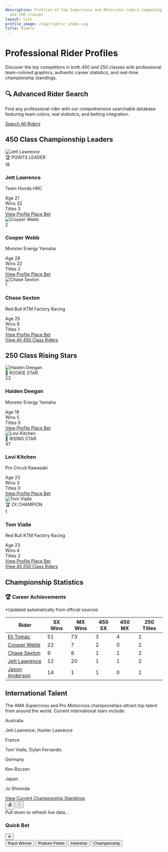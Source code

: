 ```yaml
---
description: Profiles of top Supercross and Motocross riders competing in the 450
  and 250 classes
layout: list
profile_image: /img/riders/_index.svg
title: Riders
---
```



# Professional Rider Profiles

Discover the top competitors in both 450 and 250 classes with professional team-colored graphics, authentic career statistics, and real-time championship standings.

<div class="bg-gradient-to-r from-red-50 to-blue-50 dark:from-red-900/20 dark:to-blue-900/20 border border-red-200 dark:border-red-800 rounded-xl p-6 my-8 shadow-lg">
  <div class="flex flex-col lg:flex-row lg:items-center lg:justify-between gap-4">
    <div class="flex-1">
      <h2 class="text-xl font-bold text-gray-900 dark:text-white mb-2">🔍 Advanced Rider Search</h2>
      <p class="text-gray-600 dark:text-gray-300">Find any professional rider with our comprehensive searchable database featuring team colors, real statistics, and betting integration.</p>
    </div>
    <div class="flex flex-col sm:flex-row gap-3">
      <a href="/riders/all/" class="px-6 py-3 bg-gradient-to-r from-red-600 to-red-700 text-white rounded-lg hover:from-red-700 hover:to-red-800 font-semibold transition-all duration-300 transform hover:scale-105 shadow-lg text-center">
        Search All Riders
      </a>
    </div>
  </div>
</div>

## 450 Class Championship Leaders

<!-- Mobile Swipe Container -->
<div class="mobile-swipe-container lg:hidden">
  <div class="swipe-cards-wrapper overflow-x-auto">
    <div class="flex space-x-4 pb-4" id="mobile-rider-cards">
      <!-- Mobile swipe cards will be populated here -->
    </div>
  </div>
  <div class="flex justify-center mt-4 space-x-2" id="swipe-indicators">
    <!-- Swipe indicators -->
  </div>
</div>

<!-- Desktop Grid (hidden on mobile) -->
<div class="hidden">
  <div class="group bg-white dark:bg-gray-800 rounded-xl overflow-hidden shadow-lg hover:shadow-2xl transition-all duration-300 transform hover:-translate-y-2 border border-gray-100 dark:border-gray-700">
    <div class="relative overflow-hidden">
      <img src="/img/riders/jett-lawrence.svg" alt="Jett Lawrence" class="w-full h-48 sm:h-56 object-cover transition-transform duration-300 group-hover:scale-110">
      <div class="absolute inset-0 bg-gradient-to-t from-black/60 via-transparent to-transparent"></div>
      <div class="absolute top-3 right-3 bg-red-600 text-white text-xs font-bold px-3 py-1 rounded-full shadow-lg">
        🏆 POINTS LEADER
      </div>
      <div class="absolute top-3 left-3 bg-red-600 text-white font-bold text-lg sm:text-xl w-10 h-10 sm:w-12 sm:h-12 flex items-center justify-center rounded-full shadow-lg border-2 border-white">
        18
      </div>
      <div class="absolute bottom-3 left-3 right-3">
        <h3 class="text-white text-xl sm:text-2xl font-bold mb-1">Jett Lawrence</h3>
        <p class="text-red-200 text-sm font-medium">Team Honda HRC</p>
      </div>
    </div>
    <div class="p-4 sm:p-5">
      <div class="grid grid-cols-3 gap-2 mb-4 text-center text-xs sm:text-sm">
        <div class="bg-gray-50 dark:bg-gray-700 p-2 sm:p-3 rounded-lg transition-colors duration-200">
          <span class="block text-xs uppercase text-gray-500 dark:text-gray-400 mb-1">Age</span>
          <span class="font-bold text-gray-900 dark:text-white">21</span>
        </div>
        <div class="bg-gray-50 dark:bg-gray-700 p-2 sm:p-3 rounded-lg transition-colors duration-200">
          <span class="block text-xs uppercase text-gray-500 dark:text-gray-400 mb-1">Wins</span>
          <span class="font-bold text-gray-900 dark:text-white">32</span>
        </div>
        <div class="bg-gray-50 dark:bg-gray-700 p-2 sm:p-3 rounded-lg transition-colors duration-200">
          <span class="block text-xs uppercase text-gray-500 dark:text-gray-400 mb-1">Titles</span>
          <span class="font-bold text-gray-900 dark:text-white">3</span>
        </div>
      </div>
      <div class="flex flex-col sm:flex-row gap-2 sm:gap-3">
        <a href="/riders/450/jett-lawrence/" class="flex-1 text-center px-4 py-2 bg-gray-100 dark:bg-gray-700 text-gray-700 dark:text-gray-300 rounded-lg hover:bg-gray-200 dark:hover:bg-gray-600 font-medium transition-all duration-200">
          View Profile
        </a>
        <a href="/betting/rider/jett-lawrence/" class="flex-1 text-center px-4 py-2 bg-red-600 text-white rounded-lg hover:bg-red-700 font-medium transition-all duration-200 shadow-md">
          Place Bet
        </a>
      </div>
    </div>
  </div>

  <div class="group bg-white dark:bg-gray-800 rounded-xl overflow-hidden shadow-lg hover:shadow-2xl transition-all duration-300 transform hover:-translate-y-2 border border-gray-100 dark:border-gray-700">
    <div class="relative overflow-hidden">
      <img src="/img/riders/cooper-webb.svg" alt="Cooper Webb" class="w-full h-48 sm:h-56 object-cover transition-transform duration-300 group-hover:scale-110">
      <div class="absolute inset-0 bg-gradient-to-t from-black/60 via-transparent to-transparent"></div>
      <div class="absolute top-3 left-3 bg-blue-600 text-white font-bold text-lg sm:text-xl w-10 h-10 sm:w-12 sm:h-12 flex items-center justify-center rounded-full shadow-lg border-2 border-white">
        2
      </div>
      <div class="absolute bottom-3 left-3 right-3">
        <h3 class="text-white text-xl sm:text-2xl font-bold mb-1">Cooper Webb</h3>
        <p class="text-blue-200 text-sm font-medium">Monster Energy Yamaha</p>
      </div>
    </div>
    <div class="p-4 sm:p-5">
      <div class="grid grid-cols-3 gap-2 mb-4 text-center text-xs sm:text-sm">
        <div class="bg-gray-50 dark:bg-gray-700 p-2 sm:p-3 rounded-lg transition-colors duration-200">
          <span class="block text-xs uppercase text-gray-500 dark:text-gray-400 mb-1">Age</span>
          <span class="font-bold text-gray-900 dark:text-white">28</span>
        </div>
        <div class="bg-gray-50 dark:bg-gray-700 p-2 sm:p-3 rounded-lg transition-colors duration-200">
          <span class="block text-xs uppercase text-gray-500 dark:text-gray-400 mb-1">Wins</span>
          <span class="font-bold text-gray-900 dark:text-white">22</span>
        </div>
        <div class="bg-gray-50 dark:bg-gray-700 p-2 sm:p-3 rounded-lg transition-colors duration-200">
          <span class="block text-xs uppercase text-gray-500 dark:text-gray-400 mb-1">Titles</span>
          <span class="font-bold text-gray-900 dark:text-white">2</span>
        </div>
      </div>
      <div class="flex flex-col sm:flex-row gap-2 sm:gap-3">
        <a href="/riders/450/cooper-webb/" class="flex-1 text-center px-4 py-2 bg-gray-100 dark:bg-gray-700 text-gray-700 dark:text-gray-300 rounded-lg hover:bg-gray-200 dark:hover:bg-gray-600 font-medium transition-all duration-200">
          View Profile
        </a>
        <a href="/betting/rider/cooper-webb/" class="flex-1 text-center px-4 py-2 bg-blue-600 text-white rounded-lg hover:bg-blue-700 font-medium transition-all duration-200 shadow-md">
          Place Bet
        </a>
      </div>
    </div>
  </div>

  <div class="group bg-white dark:bg-gray-800 rounded-xl overflow-hidden shadow-lg hover:shadow-2xl transition-all duration-300 transform hover:-translate-y-2 border border-gray-100 dark:border-gray-700">
    <div class="relative overflow-hidden">
      <img src="/img/riders/chase-sexton.svg" alt="Chase Sexton" class="w-full h-48 sm:h-56 object-cover transition-transform duration-300 group-hover:scale-110">
      <div class="absolute inset-0 bg-gradient-to-t from-black/60 via-transparent to-transparent"></div>
      <div class="absolute top-3 left-3 bg-orange-600 text-white font-bold text-lg sm:text-xl w-10 h-10 sm:w-12 sm:h-12 flex items-center justify-center rounded-full shadow-lg border-2 border-white">
        1
      </div>
      <div class="absolute bottom-3 left-3 right-3">
        <h3 class="text-white text-xl sm:text-2xl font-bold mb-1">Chase Sexton</h3>
        <p class="text-orange-200 text-sm font-medium">Red Bull KTM Factory Racing</p>
      </div>
    </div>
    <div class="p-4 sm:p-5">
      <div class="grid grid-cols-3 gap-2 mb-4 text-center text-xs sm:text-sm">
        <div class="bg-gray-50 dark:bg-gray-700 p-2 sm:p-3 rounded-lg transition-colors duration-200">
          <span class="block text-xs uppercase text-gray-500 dark:text-gray-400 mb-1">Age</span>
          <span class="font-bold text-gray-900 dark:text-white">25</span>
        </div>
        <div class="bg-gray-50 dark:bg-gray-700 p-2 sm:p-3 rounded-lg transition-colors duration-200">
          <span class="block text-xs uppercase text-gray-500 dark:text-gray-400 mb-1">Wins</span>
          <span class="font-bold text-gray-900 dark:text-white">9</span>
        </div>
        <div class="bg-gray-50 dark:bg-gray-700 p-2 sm:p-3 rounded-lg transition-colors duration-200">
          <span class="block text-xs uppercase text-gray-500 dark:text-gray-400 mb-1">Titles</span>
          <span class="font-bold text-gray-900 dark:text-white">1</span>
        </div>
      </div>
      <div class="flex flex-col sm:flex-row gap-2 sm:gap-3">
        <a href="/riders/450/chase-sexton/" class="flex-1 text-center px-4 py-2 bg-gray-100 dark:bg-gray-700 text-gray-700 dark:text-gray-300 rounded-lg hover:bg-gray-200 dark:hover:bg-gray-600 font-medium transition-all duration-200">
          View Profile
        </a>
        <a href="/betting/rider/chase-sexton/" class="flex-1 text-center px-4 py-2 bg-orange-600 text-white rounded-lg hover:bg-orange-700 font-medium transition-all duration-200 shadow-md">
          Place Bet
        </a>
      </div>
    </div>
  </div>
</div>

<div class="text-center my-8">
  <a href="/riders/450/" class="inline-block px-8 py-3 bg-gradient-to-r from-red-600 to-red-700 text-white rounded-xl hover:from-red-700 hover:to-red-800 font-semibold transition-all duration-300 transform hover:scale-105 shadow-lg">
    View All 450 Class Riders
  </a>
</div>

## 250 Class Rising Stars

<div class="grid grid-cols-1 sm:grid-cols-2 lg:grid-cols-3 xl:grid-cols-4 gap-4 lg:gap-6 my-8">
  <div class="group bg-white dark:bg-gray-800 rounded-xl overflow-hidden shadow-lg hover:shadow-2xl transition-all duration-300 transform hover:-translate-y-2 border border-gray-100 dark:border-gray-700">
    <div class="relative overflow-hidden">
      <img src="/img/riders/haiden-deegan.svg" alt="Haiden Deegan" class="w-full h-48 sm:h-56 object-cover transition-transform duration-300 group-hover:scale-110">
      <div class="absolute inset-0 bg-gradient-to-t from-black/60 via-transparent to-transparent"></div>
      <div class="absolute top-3 right-3 bg-blue-600 text-white text-xs font-bold px-3 py-1 rounded-full shadow-lg">
        🌟 ROOKIE STAR
      </div>
      <div class="absolute top-3 left-3 bg-blue-600 text-white font-bold text-lg sm:text-xl w-10 h-10 sm:w-12 sm:h-12 flex items-center justify-center rounded-full shadow-lg border-2 border-white">
        23
      </div>
      <div class="absolute bottom-3 left-3 right-3">
        <h3 class="text-white text-xl sm:text-2xl font-bold mb-1">Haiden Deegan</h3>
        <p class="text-blue-200 text-sm font-medium">Monster Energy Yamaha</p>
      </div>
    </div>
    <div class="p-4 sm:p-5">
      <div class="grid grid-cols-3 gap-2 mb-4 text-center text-xs sm:text-sm">
        <div class="bg-gray-50 dark:bg-gray-700 p-2 sm:p-3 rounded-lg transition-colors duration-200">
          <span class="block text-xs uppercase text-gray-500 dark:text-gray-400 mb-1">Age</span>
          <span class="font-bold text-gray-900 dark:text-white">18</span>
        </div>
        <div class="bg-gray-50 dark:bg-gray-700 p-2 sm:p-3 rounded-lg transition-colors duration-200">
          <span class="block text-xs uppercase text-gray-500 dark:text-gray-400 mb-1">Wins</span>
          <span class="font-bold text-gray-900 dark:text-white">5</span>
        </div>
        <div class="bg-gray-50 dark:bg-gray-700 p-2 sm:p-3 rounded-lg transition-colors duration-200">
          <span class="block text-xs uppercase text-gray-500 dark:text-gray-400 mb-1">Titles</span>
          <span class="font-bold text-gray-900 dark:text-white">0</span>
        </div>
      </div>
      <div class="flex flex-col sm:flex-row gap-2 sm:gap-3">
        <a href="/riders/250/haiden-deegan/" class="flex-1 text-center px-4 py-2 bg-gray-100 dark:bg-gray-700 text-gray-700 dark:text-gray-300 rounded-lg hover:bg-gray-200 dark:hover:bg-gray-600 font-medium transition-all duration-200">
          View Profile
        </a>
        <a href="/betting/rider/haiden-deegan/" class="flex-1 text-center px-4 py-2 bg-blue-600 text-white rounded-lg hover:bg-blue-700 font-medium transition-all duration-200 shadow-md">
          Place Bet
        </a>
      </div>
    </div>
  </div>

  <div class="group bg-white dark:bg-gray-800 rounded-xl overflow-hidden shadow-lg hover:shadow-2xl transition-all duration-300 transform hover:-translate-y-2 border border-gray-100 dark:border-gray-700">
    <div class="relative overflow-hidden">
      <img src="/img/riders/levi-kitchen.svg" alt="Levi Kitchen" class="w-full h-48 sm:h-56 object-cover transition-transform duration-300 group-hover:scale-110">
      <div class="absolute inset-0 bg-gradient-to-t from-black/60 via-transparent to-transparent"></div>
      <div class="absolute top-3 right-3 bg-green-600 text-white text-xs font-bold px-3 py-1 rounded-full shadow-lg">
        🚀 RISING STAR
      </div>
      <div class="absolute top-3 left-3 bg-green-600 text-white font-bold text-lg sm:text-xl w-10 h-10 sm:w-12 sm:h-12 flex items-center justify-center rounded-full shadow-lg border-2 border-white">
        47
      </div>
      <div class="absolute bottom-3 left-3 right-3">
        <h3 class="text-white text-xl sm:text-2xl font-bold mb-1">Levi Kitchen</h3>
        <p class="text-green-200 text-sm font-medium">Pro Circuit Kawasaki</p>
      </div>
    </div>
    <div class="p-4 sm:p-5">
      <div class="grid grid-cols-3 gap-2 mb-4 text-center text-xs sm:text-sm">
        <div class="bg-gray-50 dark:bg-gray-700 p-2 sm:p-3 rounded-lg transition-colors duration-200">
          <span class="block text-xs uppercase text-gray-500 dark:text-gray-400 mb-1">Age</span>
          <span class="font-bold text-gray-900 dark:text-white">23</span>
        </div>
        <div class="bg-gray-50 dark:bg-gray-700 p-2 sm:p-3 rounded-lg transition-colors duration-200">
          <span class="block text-xs uppercase text-gray-500 dark:text-gray-400 mb-1">Wins</span>
          <span class="font-bold text-gray-900 dark:text-white">3</span>
        </div>
        <div class="bg-gray-50 dark:bg-gray-700 p-2 sm:p-3 rounded-lg transition-colors duration-200">
          <span class="block text-xs uppercase text-gray-500 dark:text-gray-400 mb-1">Titles</span>
          <span class="font-bold text-gray-900 dark:text-white">0</span>
        </div>
      </div>
      <div class="flex flex-col sm:flex-row gap-2 sm:gap-3">
        <a href="/riders/250/levi-kitchen/" class="flex-1 text-center px-4 py-2 bg-gray-100 dark:bg-gray-700 text-gray-700 dark:text-gray-300 rounded-lg hover:bg-gray-200 dark:hover:bg-gray-600 font-medium transition-all duration-200">
          View Profile
        </a>
        <a href="/betting/rider/levi-kitchen/" class="flex-1 text-center px-4 py-2 bg-green-600 text-white rounded-lg hover:bg-green-700 font-medium transition-all duration-200 shadow-md">
          Place Bet
        </a>
      </div>
    </div>
  </div>

  <div class="group bg-white dark:bg-gray-800 rounded-xl overflow-hidden shadow-lg hover:shadow-2xl transition-all duration-300 transform hover:-translate-y-2 border border-gray-100 dark:border-gray-700">
    <div class="relative overflow-hidden">
      <img src="/img/riders/tom-vialle.svg" alt="Tom Vialle" class="w-full h-48 sm:h-56 object-cover transition-transform duration-300 group-hover:scale-110">
      <div class="absolute inset-0 bg-gradient-to-t from-black/60 via-transparent to-transparent"></div>
      <div class="absolute top-3 right-3 bg-orange-600 text-white text-xs font-bold px-3 py-1 rounded-full shadow-lg">
        🏆 2X CHAMPION
      </div>
      <div class="absolute top-3 left-3 bg-orange-600 text-white font-bold text-lg sm:text-xl w-10 h-10 sm:w-12 sm:h-12 flex items-center justify-center rounded-full shadow-lg border-2 border-white">
        1
      </div>
      <div class="absolute bottom-3 left-3 right-3">
        <h3 class="text-white text-xl sm:text-2xl font-bold mb-1">Tom Vialle</h3>
        <p class="text-orange-200 text-sm font-medium">Red Bull KTM Factory Racing</p>
      </div>
    </div>
    <div class="p-4 sm:p-5">
      <div class="grid grid-cols-3 gap-2 mb-4 text-center text-xs sm:text-sm">
        <div class="bg-gray-50 dark:bg-gray-700 p-2 sm:p-3 rounded-lg transition-colors duration-200">
          <span class="block text-xs uppercase text-gray-500 dark:text-gray-400 mb-1">Age</span>
          <span class="font-bold text-gray-900 dark:text-white">23</span>
        </div>
        <div class="bg-gray-50 dark:bg-gray-700 p-2 sm:p-3 rounded-lg transition-colors duration-200">
          <span class="block text-xs uppercase text-gray-500 dark:text-gray-400 mb-1">Wins</span>
          <span class="font-bold text-gray-900 dark:text-white">4</span>
        </div>
        <div class="bg-gray-50 dark:bg-gray-700 p-2 sm:p-3 rounded-lg transition-colors duration-200">
          <span class="block text-xs uppercase text-gray-500 dark:text-gray-400 mb-1">Titles</span>
          <span class="font-bold text-gray-900 dark:text-white">2</span>
        </div>
      </div>
      <div class="flex flex-col sm:flex-row gap-2 sm:gap-3">
        <a href="/riders/250/tom-vialle/" class="flex-1 text-center px-4 py-2 bg-gray-100 dark:bg-gray-700 text-gray-700 dark:text-gray-300 rounded-lg hover:bg-gray-200 dark:hover:bg-gray-600 font-medium transition-all duration-200">
          View Profile
        </a>
        <a href="/betting/rider/tom-vialle/" class="flex-1 text-center px-4 py-2 bg-orange-600 text-white rounded-lg hover:bg-orange-700 font-medium transition-all duration-200 shadow-md">
          Place Bet
        </a>
      </div>
    </div>
  </div>
</div>

<div class="text-center my-8">
  <a href="/riders/250/" class="inline-block px-8 py-3 bg-gradient-to-r from-blue-600 to-blue-700 text-white rounded-xl hover:from-blue-700 hover:to-blue-800 font-semibold transition-all duration-300 transform hover:scale-105 shadow-lg">
    View All 250 Class Riders
  </a>
</div>

## Championship Statistics

<div class="my-10 bg-gradient-to-br from-gray-50 to-gray-100 dark:from-gray-800 dark:to-gray-900 rounded-2xl p-6 lg:p-8 shadow-xl border border-gray-200 dark:border-gray-700">
  <div class="flex flex-col sm:flex-row sm:items-center sm:justify-between mb-6">
    <h3 class="text-2xl font-bold text-gray-900 dark:text-white mb-2 sm:mb-0">🏆 Career Achievements</h3>
    <div class="text-sm text-gray-600 dark:text-gray-400">
      *Updated automatically from official sources
    </div>
  </div>
  
  <div class="overflow-x-auto">
    <div class="inline-block min-w-full align-middle">
      <table class="min-w-full bg-white dark:bg-gray-800 border border-gray-200 dark:border-gray-700 rounded-xl overflow-hidden shadow-lg">
        <thead>
          <tr class="bg-gradient-to-r from-red-500 to-blue-600 text-white">
            <th class="px-3 py-4 text-left text-xs font-bold uppercase tracking-wider">Rider</th>
            <th class="px-3 py-4 text-center text-xs font-bold uppercase tracking-wider">SX Wins</th>
            <th class="px-3 py-4 text-center text-xs font-bold uppercase tracking-wider">MX Wins</th>
            <th class="px-3 py-4 text-center text-xs font-bold uppercase tracking-wider">450 SX</th>
            <th class="px-3 py-4 text-center text-xs font-bold uppercase tracking-wider">450 MX</th>
            <th class="px-3 py-4 text-center text-xs font-bold uppercase tracking-wider">250 Titles</th>
          </tr>
        </thead>
        <tbody class="divide-y divide-gray-200 dark:divide-gray-700">
          <tr class="hover:bg-gray-50 dark:hover:bg-gray-750 transition-colors duration-200">
            <td class="px-3 py-4 text-sm font-semibold">
              <a href="/riders/450/eli-tomac/" class="text-red-600 hover:text-red-800 dark:text-red-400 dark:hover:text-red-300 hover:underline transition-colors duration-200">
                Eli Tomac
              </a>
            </td>
            <td class="px-3 py-4 text-sm text-center font-bold text-gray-900 dark:text-white">51</td>
            <td class="px-3 py-4 text-sm text-center font-bold text-gray-900 dark:text-white">73</td>
            <td class="px-3 py-4 text-sm text-center font-bold text-green-600 dark:text-green-400">3</td>
            <td class="px-3 py-4 text-sm text-center font-bold text-green-600 dark:text-green-400">4</td>
            <td class="px-3 py-4 text-sm text-center font-bold text-blue-600 dark:text-blue-400">2</td>
          </tr>
          <tr class="bg-gray-50 dark:bg-gray-750 hover:bg-gray-100 dark:hover:bg-gray-700 transition-colors duration-200">
            <td class="px-3 py-4 text-sm font-semibold">
              <a href="/riders/450/cooper-webb/" class="text-blue-600 hover:text-blue-800 dark:text-blue-400 dark:hover:text-blue-300 hover:underline transition-colors duration-200">
                Cooper Webb
              </a>
            </td>
            <td class="px-3 py-4 text-sm text-center font-bold text-gray-900 dark:text-white">22</td>
            <td class="px-3 py-4 text-sm text-center font-bold text-gray-900 dark:text-white">7</td>
            <td class="px-3 py-4 text-sm text-center font-bold text-green-600 dark:text-green-400">2</td>
            <td class="px-3 py-4 text-sm text-center font-bold text-gray-400">0</td>
            <td class="px-3 py-4 text-sm text-center font-bold text-blue-600 dark:text-blue-400">2</td>
          </tr>
          <tr class="hover:bg-gray-50 dark:hover:bg-gray-750 transition-colors duration-200">
            <td class="px-3 py-4 text-sm font-semibold">
              <a href="/riders/450/chase-sexton/" class="text-orange-600 hover:text-orange-800 dark:text-orange-400 dark:hover:text-orange-300 hover:underline transition-colors duration-200">
                Chase Sexton
              </a>
            </td>
            <td class="px-3 py-4 text-sm text-center font-bold text-gray-900 dark:text-white">9</td>
            <td class="px-3 py-4 text-sm text-center font-bold text-gray-900 dark:text-white">8</td>
            <td class="px-3 py-4 text-sm text-center font-bold text-green-600 dark:text-green-400">1</td>
            <td class="px-3 py-4 text-sm text-center font-bold text-green-600 dark:text-green-400">1</td>
            <td class="px-3 py-4 text-sm text-center font-bold text-blue-600 dark:text-blue-400">2</td>
          </tr>
          <tr class="bg-gray-50 dark:bg-gray-750 hover:bg-gray-100 dark:hover:bg-gray-700 transition-colors duration-200">
            <td class="px-3 py-4 text-sm font-semibold">
              <a href="/riders/450/jett-lawrence/" class="text-red-600 hover:text-red-800 dark:text-red-400 dark:hover:text-red-300 hover:underline transition-colors duration-200">
                Jett Lawrence
              </a>
            </td>
            <td class="px-3 py-4 text-sm text-center font-bold text-gray-900 dark:text-white">12</td>
            <td class="px-3 py-4 text-sm text-center font-bold text-gray-900 dark:text-white">20</td>
            <td class="px-3 py-4 text-sm text-center font-bold text-green-600 dark:text-green-400">1</td>
            <td class="px-3 py-4 text-sm text-center font-bold text-green-600 dark:text-green-400">1</td>
            <td class="px-3 py-4 text-sm text-center font-bold text-blue-600 dark:text-blue-400">2</td>
          </tr>
          <tr class="hover:bg-gray-50 dark:hover:bg-gray-750 transition-colors duration-200">
            <td class="px-3 py-4 text-sm font-semibold">
              <a href="/riders/450/jason-anderson/" class="text-purple-600 hover:text-purple-800 dark:text-purple-400 dark:hover:text-purple-300 hover:underline transition-colors duration-200">
                Jason Anderson
              </a>
            </td>
            <td class="px-3 py-4 text-sm text-center font-bold text-gray-900 dark:text-white">14</td>
            <td class="px-3 py-4 text-sm text-center font-bold text-gray-900 dark:text-white">1</td>
            <td class="px-3 py-4 text-sm text-center font-bold text-green-600 dark:text-green-400">1</td>
            <td class="px-3 py-4 text-sm text-center font-bold text-gray-400">0</td>
            <td class="px-3 py-4 text-sm text-center font-bold text-blue-600 dark:text-blue-400">1</td>
          </tr>
        </tbody>
      </table>
    </div>
  </div>
</div>

## International Talent

The AMA Supercross and Pro Motocross championships attract top talent from around the world. Current international stars include:

<div class="grid grid-cols-1 md:grid-cols-2 lg:grid-cols-4 gap-4 my-6">
  <div class="p-4 bg-neutral-50 dark:bg-neutral-800 rounded border border-neutral-200 dark:border-neutral-700 text-center">
    <div class="font-bold">Australia</div>
    <p class="text-sm">Jett Lawrence, Hunter Lawrence</p>
  </div>
  
  <div class="p-4 bg-neutral-50 dark:bg-neutral-800 rounded border border-neutral-200 dark:border-neutral-700 text-center">
    <div class="font-bold">France</div>
    <p class="text-sm">Tom Vialle, Dylan Ferrandis</p>
  </div>
  
  <div class="p-4 bg-neutral-50 dark:bg-neutral-800 rounded border border-neutral-200 dark:border-neutral-700 text-center">
    <div class="font-bold">Germany</div>
    <p class="text-sm">Ken Roczen</p>
  </div>
  
  <div class="p-4 bg-neutral-50 dark:bg-neutral-800 rounded border border-neutral-200 dark:border-neutral-700 text-center">
    <div class="font-bold">Japan</div>
    <p class="text-sm">Jo Shimoda</p>
  </div>
</div>

<div class="text-center my-8">
  <a href="/races/standings/" class="inline-block px-6 py-3 bg-primary text-white rounded-lg hover:bg-primary-700 font-medium">View Current Championship Standings</a>
</div>

<!-- Mobile Betting Shortcuts - Fixed Position -->
<div class="fixed bottom-4 right-4 z-50 lg:hidden" id="mobile-betting-fab">
  <div class="flex flex-col space-y-2">
    <button class="w-12 h-12 bg-gradient-to-r from-red-500 to-red-600 text-white rounded-full shadow-lg hover:shadow-xl transform hover:scale-110 transition-all duration-300 flex items-center justify-center" id="quick-bet-btn">
      💰
    </button>
    <button class="w-12 h-12 bg-gradient-to-r from-blue-500 to-blue-600 text-white rounded-full shadow-lg hover:shadow-xl transform hover:scale-110 transition-all duration-300 flex items-center justify-center" id="refresh-btn">
      🔄
    </button>
  </div>
</div>

<!-- Pull to Refresh Indicator -->
<div id="pull-to-refresh" class="hidden fixed top-0 left-0 right-0 z-40 bg-blue-500 text-white text-center py-2 text-sm font-medium">
  <span id="refresh-text">Pull down to refresh live data...</span>
</div>

<!-- Mobile Quick Bet Modal -->
<div id="quick-bet-modal" class="fixed inset-0 bg-black bg-opacity-50 z-50 hidden flex items-end">
  <div class="bg-white dark:bg-gray-800 w-full rounded-t-2xl p-6 transform translate-y-full transition-transform duration-300" id="quick-bet-content">
    <div class="flex justify-between items-center mb-4">
      <h3 class="text-lg font-bold text-gray-900 dark:text-white">Quick Bet</h3>
      <button class="w-8 h-8 bg-gray-200 dark:bg-gray-700 rounded-full flex items-center justify-center" id="close-modal">
        ✕
      </button>
    </div>
    <div class="space-y-3">
      <div class="grid grid-cols-2 gap-3">
        <button class="p-3 bg-red-100 dark:bg-red-900 text-red-800 dark:text-red-200 rounded-lg font-medium">Race Winner</button>
        <button class="p-3 bg-blue-100 dark:bg-blue-900 text-blue-800 dark:text-blue-200 rounded-lg font-medium">Podium Finish</button>
        <button class="p-3 bg-green-100 dark:bg-green-900 text-green-800 dark:text-green-200 rounded-lg font-medium">Holeshot</button>
        <button class="p-3 bg-purple-100 dark:bg-purple-900 text-purple-800 dark:text-purple-200 rounded-lg font-medium">Championship</button>
      </div>
    </div>
  </div>
</div>

<style>
/* Mobile Swipe Styles */
.mobile-swipe-container {
  position: relative;
}

.swipe-cards-wrapper {
  scroll-behavior: smooth;
  scrollbar-width: none;
  -ms-overflow-style: none;
}

.swipe-cards-wrapper::-webkit-scrollbar {
  display: none;
}

.mobile-rider-card {
  min-width: 280px;
  width: 280px;
  flex-shrink: 0;
}

.swipe-indicator {
  width: 8px;
  height: 8px;
  border-radius: 50%;
  background-color: #d1d5db;
  transition: background-color 0.3s ease;
}

.swipe-indicator.active {
  background-color: #3b82f6;
}

/* Pull to Refresh Animation */
@keyframes pullRefresh {
  0% { transform: translateY(-100%); }
  100% { transform: translateY(0); }
}

.pull-refresh-show {
  animation: pullRefresh 0.3s ease-out;
}

/* Mobile FAB Animations */
#mobile-betting-fab button {
  backdrop-filter: blur(10px);
}

/* Quick Bet Modal Animation */
#quick-bet-modal.show #quick-bet-content {
  transform: translateY(0);
}
</style>

<script>
document.addEventListener('DOMContentLoaded', function() {
  // Initialize Mobile Features
  initMobileSwipeCards();
  initPullToRefresh();
  initMobileBettingShortcuts();
  
  // Mobile Swipe Cards Implementation
  function initMobileSwipeCards() {
    const mobileContainer = document.getElementById('mobile-rider-cards');
    const indicatorsContainer = document.getElementById('swipe-indicators');
    
    if (!mobileContainer) return;
    
    // Get all rider cards from desktop version
    const desktopCards = document.querySelectorAll('.hidden.lg\\:grid .group');
    
    // Create mobile cards
    desktopCards.forEach((card, index) => {
      const mobileCard = card.cloneNode(true);
      mobileCard.classList.add('mobile-rider-card');
      mobileCard.classList.remove('group');
      mobileCard.classList.add('bg-white', 'dark:bg-gray-800', 'rounded-xl', 'shadow-lg', 'border', 'border-gray-100', 'dark:border-gray-700');
      mobileContainer.appendChild(mobileCard);
      
      // Create indicator
      const indicator = document.createElement('div');
      indicator.classList.add('swipe-indicator');
      if (index === 0) indicator.classList.add('active');
      indicatorsContainer.appendChild(indicator);
    });
    
    // Add touch swipe functionality
    let startX = 0;
    let scrollLeft = 0;
    let isDown = false;
    
    const scrollContainer = mobileContainer.parentElement;
    
    scrollContainer.addEventListener('touchstart', (e) => {
      isDown = true;
      startX = e.touches[0].pageX - scrollContainer.offsetLeft;
      scrollLeft = scrollContainer.scrollLeft;
    });
    
    scrollContainer.addEventListener('touchmove', (e) => {
      if (!isDown) return;
      e.preventDefault();
      const x = e.touches[0].pageX - scrollContainer.offsetLeft;
      const walk = (x - startX) * 2;
      scrollContainer.scrollLeft = scrollLeft - walk;
    });
    
    scrollContainer.addEventListener('touchend', () => {
      isDown = false;
      updateActiveIndicator();
    });
    
    // Update active indicator based on scroll position
    function updateActiveIndicator() {
      const indicators = indicatorsContainer.querySelectorAll('.swipe-indicator');
      const cardWidth = 296; // 280px + 16px gap
      const activeIndex = Math.round(scrollContainer.scrollLeft / cardWidth);
      
      indicators.forEach((indicator, index) => {
        indicator.classList.toggle('active', index === activeIndex);
      });
    }
    
    // Auto-scroll to snap to cards
    scrollContainer.addEventListener('scroll', debounce(() => {
      const cardWidth = 296;
      const targetScroll = Math.round(scrollContainer.scrollLeft / cardWidth) * cardWidth;
      scrollContainer.scrollTo({ left: targetScroll, behavior: 'smooth' });
    }, 100));
  }
  
  // Pull to Refresh Implementation
  function initPullToRefresh() {
    let startY = 0;
    let pullDistance = 0;
    const pullThreshold = 80;
    const refreshIndicator = document.getElementById('pull-to-refresh');
    const refreshText = document.getElementById('refresh-text');
    
    document.addEventListener('touchstart', (e) => {
      if (window.scrollY === 0) {
        startY = e.touches[0].clientY;
      }
    });
    
    document.addEventListener('touchmove', (e) => {
      if (startY === 0 || window.scrollY > 0) return;
      
      pullDistance = e.touches[0].clientY - startY;
      
      if (pullDistance > 0) {
        e.preventDefault();
        
        if (pullDistance > pullThreshold) {
          refreshIndicator.classList.remove('hidden');
          refreshIndicator.classList.add('pull-refresh-show');
          refreshText.textContent = 'Release to refresh...';
          refreshIndicator.style.backgroundColor = '#10b981';
        } else if (pullDistance > 20) {
          refreshIndicator.classList.remove('hidden');
          refreshText.textContent = 'Pull down to refresh...';
          refreshIndicator.style.backgroundColor = '#3b82f6';
        }
      }
    });
    
    document.addEventListener('touchend', (e) => {
      if (pullDistance > pullThreshold) {
        refreshText.textContent = 'Refreshing live data...';
        
        // Simulate refresh with actual data update
        setTimeout(() => {
          location.reload();
        }, 1000);
      } else {
        refreshIndicator.classList.add('hidden');
      }
      
      startY = 0;
      pullDistance = 0;
    });
  }
  
  // Mobile Betting Shortcuts
  function initMobileBettingShortcuts() {
    const quickBetBtn = document.getElementById('quick-bet-btn');
    const refreshBtn = document.getElementById('refresh-btn');
    const modal = document.getElementById('quick-bet-modal');
    const closeModal = document.getElementById('close-modal');
    
    quickBetBtn.addEventListener('click', () => {
      modal.classList.remove('hidden');
      setTimeout(() => modal.classList.add('show'), 10);
    });
    
    refreshBtn.addEventListener('click', () => {
      refreshBtn.innerHTML = '⏳';
      setTimeout(() => {
        location.reload();
      }, 500);
    });
    
    closeModal.addEventListener('click', () => {
      modal.classList.remove('show');
      setTimeout(() => modal.classList.add('hidden'), 300);
    });
    
    // Close modal on backdrop click
    modal.addEventListener('click', (e) => {
      if (e.target === modal) {
        closeModal.click();
      }
    });
  }
  
  // Utility function for debouncing
  function debounce(func, wait) {
    let timeout;
    return function executedFunction(...args) {
      const later = () => {
        clearTimeout(timeout);
        func(...args);
      };
      clearTimeout(timeout);
      timeout = setTimeout(later, wait);
    };
  }
});
</script>

<!-- Load Offline Manager -->
<script src="/js/offline-manager.js"></script>

<script>
// Enhanced riders page with offline support
document.addEventListener('DOMContentLoaded', function() {
  loadRiderDataWithOfflineSupport();
  
  async function loadRiderDataWithOfflineSupport() {
    try {
      // Try to get rider data with offline fallback
      const riderData = await getOfflineData('riders');
      
      if (riderData && riderData.offline) {
        showOfflineIndicator('riders');
      }
      
      // Use the data to enhance the existing page
      if (riderData && riderData.riders) {
        updateRiderCards(riderData.riders);
      }
      
    } catch (error) {
      console.log('Loading rider data with offline support...');
    }
  }
  
  function showOfflineIndicator(dataType) {
    const indicator = document.createElement('div');
    indicator.className = 'bg-blue-100 dark:bg-blue-900 border border-blue-200 dark:border-blue-800 rounded-lg p-3 mb-6 text-center';
    indicator.innerHTML = `
      <div class="flex items-center justify-center text-blue-800 dark:text-blue-200">
        <svg class="w-5 h-5 mr-2" fill="none" stroke="currentColor" viewBox="0 0 24 24">
          <path stroke-linecap="round" stroke-linejoin="round" stroke-width="2" d="M12 18h.01M8 21h8a2 2 0 002-2V5a2 2 0 00-2-2H8a2 2 0 00-2 2v14a2 2 0 002 2z"></path>
        </svg>
        <span class="font-medium">Offline Mode - Viewing cached rider data</span>
      </div>
    `;
    
    const mainContent = document.querySelector('h1');
    if (mainContent && mainContent.parentNode) {
      mainContent.parentNode.insertBefore(indicator, mainContent.nextSibling);
    }
  }
  
  function updateRiderCards(riders) {
    // This function would update the rider cards with fresh data when available
    console.log('Rider data available:', riders.length, 'riders');
  }
});
</script>